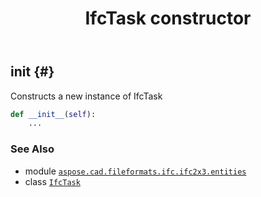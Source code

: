 ﻿---
title: IfcTask constructor
second_title: Aspose.CAD for Python via .NET API References
description: 
type: docs
weight: 10
url: /python-net/aspose.cad.fileformats.ifc.ifc2x3.entities/ifctask/__init__/
is_root: false
---

## __init__ {#}

Constructs a new instance of IfcTask



```python
def __init__(self):
    ...
```





### See Also
* module [`aspose.cad.fileformats.ifc.ifc2x3.entities`](../../)
* class [`IfcTask`](/cad/python-net/aspose.cad.fileformats.ifc.ifc2x3.entities/ifctask)
